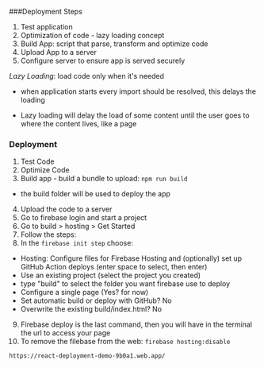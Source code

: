 ###Deployment Steps

1. Test application
2. Optimization of code - lazy loading concept
3. Build App: script that parse, transform and optimize code
4. Upload App to a server
5. Configure server to ensure app is served securely

_Lazy Loading_: load code only when it's needed

- when application starts every import should be resolved, this delays the loading

- Lazy loading will delay the load of some content until the user goes to where the content lives, like a page

### Deployment

1. Test Code
2. Optimize Code
3. Build app - build a bundle to upload: `npm run build`

- the build folder will be used to deploy the app

4. Upload the code to a server
5. Go to firebase login and start a project
6. Go to build > hosting > Get Started
7. Follow the steps:
8. In the `firebase init step` choose:

- Hosting: Configure files for Firebase Hosting and (optionally) set up GitHub Action deploys (enter space to select, then enter)
- Use an existing project (select the project you created)
- type "build" to select the folder you want firebase use to deploy
- Configure a single page (Yes? for now)
- Set automatic build or deploy with GitHub? No
- Overwrite the existing build/index.html? No

9. Firebase deploy is the last command, then you will have in the terminal the url to access your page
10. To remove the filebase from the web: `firebase hosting:disable`

`https://react-deployment-demo-9b0a1.web.app/`
